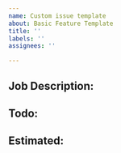 ```yaml
---
name: Custom issue template
about: Basic Feature Template
title: ''
labels: ''
assignees: ''

---
```


Job Description:
- 

Todo:
- 

Estimated:
-
